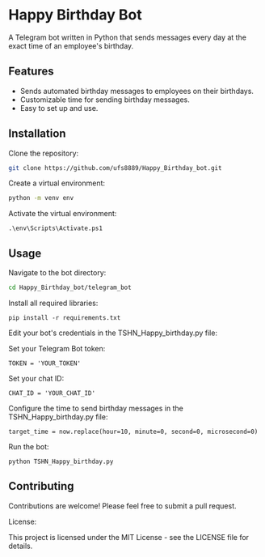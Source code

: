 # Happy Birthday Bot

 A Telegram bot written in Python that sends messages every day at the exact time of an employee's birthday.

## Features

 - Sends automated birthday messages to employees on their birthdays. 
 - Customizable time for sending birthday messages.
 - Easy to set up and use.

## Installation

 Clone the repository:
```bash
git clone https://github.com/ufs8889/Happy_Birthday_bot.git
```
Create a virtual environment:
```bash
python -m venv env
```
Activate the virtual environment:
```
.\env\Scripts\Activate.ps1
```
## Usage

Navigate to the bot directory:
```bash
cd Happy_Birthday_bot/telegram_bot
```
Install all required libraries:
```
pip install -r requirements.txt
```
Edit your bot's credentials in the TSHN_Happy_birthday.py file:

Set your Telegram Bot token:
```
TOKEN = 'YOUR_TOKEN'
```
Set your chat ID:
```
CHAT_ID = 'YOUR_CHAT_ID'
```
Configure the time to send birthday messages in the TSHN_Happy_birthday.py file:
```
target_time = now.replace(hour=10, minute=0, second=0, microsecond=0)
```
Run the bot:
```
python TSHN_Happy_birthday.py
```
## Contributing

Contributions are welcome! Please feel free to submit a pull request.

License:

This project is licensed under the MIT License - see the LICENSE file for details.
